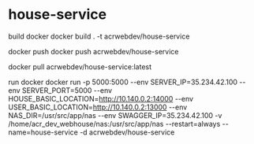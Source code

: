 # house-service

build docker
docker build . -t acrwebdev/house-service

docker push
docker push acrwebdev/house-service

docker pull acrwebdev/house-service:latest

run docker
docker run -p 5000:5000 --env SERVER_IP=35.234.42.100 --env SERVER_PORT=5000 --env HOUSE_BASIC_LOCATION=http://10.140.0.2:14000 --env USER_BASIC_LOCATION=http://10.140.0.2:13000 --env NAS_DIR=/usr/src/app/nas --env SWAGGER_IP=35.234.42.100 -v /home/acr_dev_webhouse/nas:/usr/src/app/nas --restart=always --name=house-service -d acrwebdev/house-service
